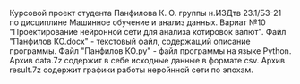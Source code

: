 Курсовой проект студента Панфилова К. О. группы н.ИЗДтв 23.1/Б3-21 по дисциплине Машинное обучение и анализ данных. Вариат №10 "Проектирование нейронной сети для анализа котировок валют".
Файл "Панфилов КО.docx" - текстовый файл, содержащий описание программы.
Файл "Панфилов КО.py" - файл программы на языке Python.
Архив data.7z содержит в себе исходные данные в формате csv.
Архив result.7z содержит графики работы неройнной сети по эпохам.
